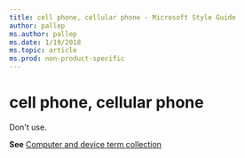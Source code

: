 ```yaml
---
title: cell phone, cellular phone - Microsoft Style Guide
author: pallep
ms.author: pallep
ms.date: 1/19/2018
ms.topic: article
ms.prod: non-product-specific
---
```


# cell phone, cellular phone

Don't use. 

**See** [Computer and device term collection](/style-guide/a-z-word-list-term-collections/term-collections/computer-device-terms)
